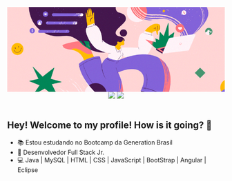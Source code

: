 
<img align="center" src="https://github.com/Andressaffs/Andressaffs/raw/main/image%20(3).png" />
<br>
<div align="center"> 
<img src="https://img.shields.io/badge/How to reach me-FE63AA?style=flat-square"/>
<a href="https://www.linkedin.com/in/andressaffs/" target="_blank"> <img src="https://img.shields.io/badge/Andressa Ferreira-0077B5?style=flat-square" /> </a>
</div>
<br>


## **Hey! Welcome to my profile! How is it going? 👋**

- :books: Estou estudando no Bootcamp da Generation Brasil 
- :rocket: Desenvolvedor Full Stack Jr. 
- :computer: Java | MySQL | HTML | CSS | JavaScript | BootStrap | Angular | Eclipse 

<!--
**Andressaffs/Andressaffs** is a ✨ _special_ ✨ repository because its `README.md` (this file) appears on your GitHub profile.

Here are some ideas to get you started:

- 🔭 I’m currently working on ...
- 🌱 I’m currently learning ...
- 👯 I’m looking to collaborate on ...
- 🤔 I’m looking for help with ...
- 💬 Ask me about ...
- 📫 How to reach me: ...
- 😄 Pronouns: ...
- ⚡ Fun fact: ...
-->
